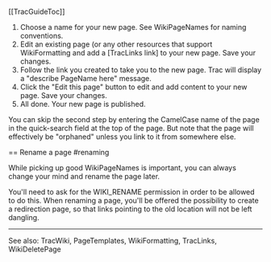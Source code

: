 [[TracGuideToc]]

1. Choose a name for your new page. See WikiPageNames for naming conventions.
1. Edit an existing page (or any other resources that support WikiFormatting and add a [TracLinks link] to your new page. Save your changes.
1. Follow the link you created to take you to the new page. Trac will display a "describe PageName here" message.
1. Click the "Edit this page" button to edit and add content to your new page. Save your changes.
1. All done. Your new page is published.

You can skip the second step by entering the CamelCase name of the page in the quick-search field at the top of the page. But note that the page will effectively be "orphaned" unless you link to it from somewhere else.

== Rename a page #renaming

While picking up good WikiPageNames is important, you can always change your mind
and rename the page later.

You'll need to ask for the WIKI_RENAME permission in order to be allowed to do this.
When renaming a page, you'll be offered the possibility to create a redirection page, so that links pointing to the old location will not be left dangling.

----
See also: TracWiki, PageTemplates, WikiFormatting, TracLinks, WikiDeletePage
